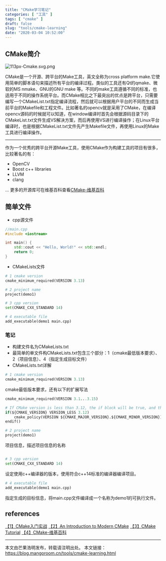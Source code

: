```yaml
---
title: "CMake学习笔记"
categories: [ "工具" ]
tags: [ "cmake" ]
draft: false
slug: "tools/cmake-learning"
date: "2020-03-04 10:52:00"
---
```


## CMake简介

![113px-Cmake.svg.png][1]

CMake是一个开源、跨平台的Make工具，英文全称为cross platform make.它使用简单的脚本语句来描述所有平台的编译过程。类似的工具还有Qt的qmake、微软的MS nmake、GNU的GNU make 等。不同的make工具遵循不同的标准，也适用于不同的操作系统平台。而CMake相比之下最突出的优点是跨平台，只需要编写一个CMakeList.txt指定编译流程，然后就可以根据用户平台的不同而生成当前平台的Makefile和工程文件。比如著名的opencv就是采用了CMake，在编译opencv源码的时候就可以知道，在window编译时首先会根据源码目录下的CMakeList.txt文件生成VS解决方案，而后再使用VS进行编译操作；在Linux平台编译时，也是根据CMakeList.txt文件先产生Makefile文件，再使用Linux的Make工具进行编译操作。

---

作为一个优秀的跨平台开源Make工具，使用CMake作为构建工具的项目有很多，比较著名的有：

- OpenCV
- Boost c++ libraries
- LLVM  
- clang

...
更多的开源库可在维基百科查看[CMake-维基百科](https://zh.wikipedia.org/wiki/CMake#%E4%BD%BF%E7%94%A8CMake%E7%9A%84%E6%87%89%E7%94%A8%E8%BB%9F%E9%AB%94)

## 简单文件

- cpp源文件

```c++
//main.cpp
#include <iostream>

int main() {
    std::cout << "Hello, World!" << std::endl;
    return 0;
}
```

- CMakeLists文件

```python
# 1 cmake version
cmake_minimum_required(VERSION 3.13)

# 2 project name
project(demo1)

# 3 cpp version
set(CMAKE_CXX_STANDARD 14)

# 4 executable file
add_executable(demo1 main.cpp)
```
### 笔记

- 构建文件名为CMakeLists.txt
- 最简单的单文件构CMakeLists.txt包含三个部分：1（cmake最低版本要求）、2（项目信息）、4（指定生成目标文件）
- CMakeLists.txt详解


```python
# 1 cmake version
cmake_minimum_required(VERSION 3.13)
```

cmake最低版本要求，还有以下的扩展写法

```python
cmake_minimum_required(VERSION 3.1...3.15)

# If CMake version is less than 3.12, the if block will be true, and the policy will be set to the current CMake version.
if(${CMAKE_VERSION} VERSION_LESS 3.12)
    cmake_policy(VERSION ${CMAKE_MAJOR_VERSION}.${CMAKE_MINOR_VERSION})
endif()
```

```python
# 2 project name
project(demo1)
```

项目信息，描述项目信息的名称

```python

# 3 cpp version
set(CMAKE_CXX_STANDARD 14)
```

设定使用c++编译器的版本，使用符合c++14标准的编译器编译项目。

```python
# 4 executable file
add_executable(demo1 main.cpp)
```
指定生成的目标信息，将main.cpp文件编译成一个名称为demo1的可执行文件。

## references

[【1】CMake入门实战](https://www.hahack.com/codes/cmake/#)
[【2】An Introduction to Modern CMake](https://cliutils.gitlab.io/modern-cmake/)
[【3】CMake Tutorial](https://cmake.org/cmake/help/v3.17/guide/tutorial/index.html)
[【4】CMake-维基百科](https://zh.wikipedia.org/wiki/CMake#%E4%BD%BF%E7%94%A8CMake%E7%9A%84%E6%87%89%E7%94%A8%E8%BB%9F%E9%AB%94)

---

本文由芒果浩明发布，转载请注明出处。
本文链接：https://blog.mangoroom.cn/tools/cmake-learning.html

 [1]: https://mangoroom.cn/usr/uploads/2020/03/1290917933.png